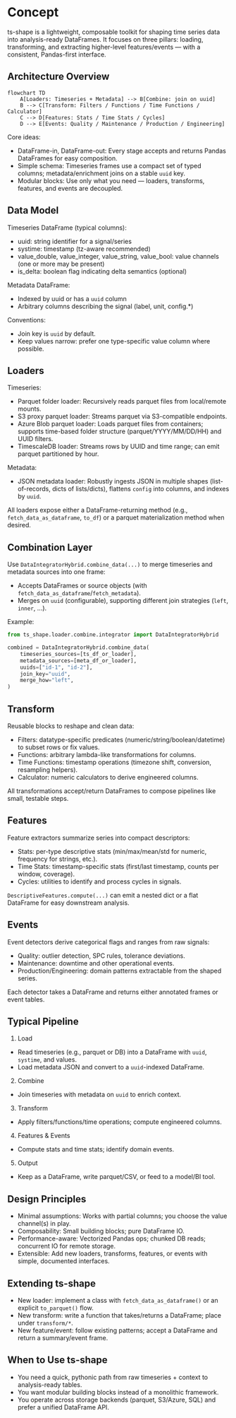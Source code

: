 # Concept

ts-shape is a lightweight, composable toolkit for shaping time series data into analysis-ready DataFrames. It focuses on three pillars: loading, transforming, and extracting higher-level features/events — with a consistent, Pandas-first interface.

## Architecture Overview

```mermaid
flowchart TD
    A[Loaders: Timeseries + Metadata] --> B[Combine: join on uuid]
    B --> C[Transform: Filters / Functions / Time Functions / Calculator]
    C --> D[Features: Stats / Time Stats / Cycles]
    D --> E[Events: Quality / Maintenance / Production / Engineering]
```

Core ideas:
- DataFrame-in, DataFrame-out: Every stage accepts and returns Pandas DataFrames for easy composition.
- Simple schema: Timeseries frames use a compact set of typed columns; metadata/enrichment joins on a stable `uuid` key.
- Modular blocks: Use only what you need — loaders, transforms, features, and events are decoupled.

## Data Model

Timeseries DataFrame (typical columns):
- uuid: string identifier for a signal/series
- systime: timestamp (tz-aware recommended)
- value_double, value_integer, value_string, value_bool: value channels (one or more may be present)
- is_delta: boolean flag indicating delta semantics (optional)

Metadata DataFrame:
- Indexed by uuid or has a `uuid` column
- Arbitrary columns describing the signal (label, unit, config.*)

Conventions:
- Join key is `uuid` by default.
- Keep values narrow: prefer one type-specific value column where possible.

## Loaders

Timeseries:
- Parquet folder loader: Recursively reads parquet files from local/remote mounts.
- S3 proxy parquet loader: Streams parquet via S3-compatible endpoints.
- Azure Blob parquet loader: Loads parquet files from containers; supports time-based folder structure (parquet/YYYY/MM/DD/HH) and UUID filters.
- TimescaleDB loader: Streams rows by UUID and time range; can emit parquet partitioned by hour.

Metadata:
- JSON metadata loader: Robustly ingests JSON in multiple shapes (list-of-records, dicts of lists/dicts), flattens `config` into columns, and indexes by `uuid`.

All loaders expose either a DataFrame-returning method (e.g., `fetch_data_as_dataframe`, `to_df`) or a parquet materialization method when desired.

## Combination Layer

Use `DataIntegratorHybrid.combine_data(...)` to merge timeseries and metadata sources into one frame:
- Accepts DataFrames or source objects (with `fetch_data_as_dataframe`/`fetch_metadata`).
- Merges on `uuid` (configurable), supporting different join strategies (`left`, `inner`, ...).

Example:
```python
from ts_shape.loader.combine.integrator import DataIntegratorHybrid

combined = DataIntegratorHybrid.combine_data(
    timeseries_sources=[ts_df_or_loader],
    metadata_sources=[meta_df_or_loader],
    uuids=["id-1", "id-2"],
    join_key="uuid",
    merge_how="left",
)
```

## Transform

Reusable blocks to reshape and clean data:
- Filters: datatype-specific predicates (numeric/string/boolean/datetime) to subset rows or fix values.
- Functions: arbitrary lambda-like transformations for columns.
- Time Functions: timestamp operations (timezone shift, conversion, resampling helpers).
- Calculator: numeric calculators to derive engineered columns.

All transformations accept/return DataFrames to compose pipelines like small, testable steps.

## Features

Feature extractors summarize series into compact descriptors:
- Stats: per-type descriptive stats (min/max/mean/std for numeric, frequency for strings, etc.).
- Time Stats: timestamp-specific stats (first/last timestamp, counts per window, coverage).
- Cycles: utilities to identify and process cycles in signals.

`DescriptiveFeatures.compute(...)` can emit a nested dict or a flat DataFrame for easy downstream analysis.

## Events

Event detectors derive categorical flags and ranges from raw signals:
- Quality: outlier detection, SPC rules, tolerance deviations.
- Maintenance: downtime and other operational events.
- Production/Engineering: domain patterns extractable from the shaped series.

Each detector takes a DataFrame and returns either annotated frames or event tables.

## Typical Pipeline

1) Load
- Read timeseries (e.g., parquet or DB) into a DataFrame with `uuid`, `systime`, and values.
- Load metadata JSON and convert to a `uuid`-indexed DataFrame.

2) Combine
- Join timeseries with metadata on `uuid` to enrich context.

3) Transform
- Apply filters/functions/time operations; compute engineered columns.

4) Features & Events
- Compute stats and time stats; identify domain events.

5) Output
- Keep as a DataFrame, write parquet/CSV, or feed to a model/BI tool.

## Design Principles

- Minimal assumptions: Works with partial columns; you choose the value channel(s) in play.
- Composability: Small building blocks; pure DataFrame IO.
- Performance-aware: Vectorized Pandas ops; chunked DB reads; concurrent IO for remote storage.
- Extensible: Add new loaders, transforms, features, or events with simple, documented interfaces.

## Extending ts-shape

- New loader: implement a class with `fetch_data_as_dataframe()` or an explicit `to_parquet()` flow.
- New transform: write a function that takes/returns a DataFrame; place under `transform/*`.
- New feature/event: follow existing patterns; accept a DataFrame and return a summary/event frame.

## When to Use ts-shape

- You need a quick, pythonic path from raw timeseries + context to analysis-ready tables.
- You want modular building blocks instead of a monolithic framework.
- You operate across storage backends (parquet, S3/Azure, SQL) and prefer a unified DataFrame API.
